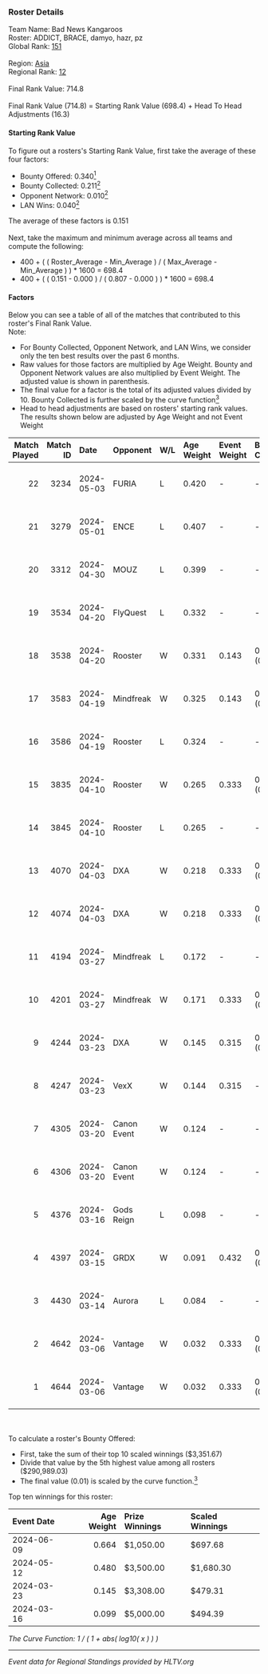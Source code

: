 ### Roster Details<br />
Team Name: Bad News Kangaroos<br />
Roster: ADDICT, BRACE, damyo, hazr, pz<br />
Global Rank: [151](../../standings_global_2024_08_28.md)<br />
<br />
Region: [Asia]( ../../standings_asia_2024_08_28.md)<br />
Regional Rank: [12]( ../../standings_asia_2024_08_28.md)<br />
<br />
Final Rank Value:  714.8<br />
<br />
Final Rank Value (714.8) = Starting Rank Value (698.4) + Head To Head Adjustments (16.3)<br />

#### Starting Rank Value<br />
To figure out a rosters's Starting Rank Value, first take the average of these four factors:<br />
- Bounty Offered: 0.340[<sup>1</sup>](#table2)
- Bounty Collected: 0.211[<sup>2</sup>](#table1)
- Opponent Network: 0.010[<sup>2</sup>](#table1)
- LAN Wins: 0.040[<sup>2</sup>](#table1)

The average of these factors is 0.151<br />
<br />
Next, take the maximum and minimum average across all teams and compute the following:<br />
- 400 + ( ( Roster_Average - Min_Average ) / ( Max_Average - Min_Average ) ) * 1600 = 698.4
- 400 + ( ( 0.151 - 0.000 ) / ( 0.807 - 0.000 ) ) * 1600 = 698.4


#### Factors<br />
Below you can see a table of all of the matches that contributed to this roster's Final Rank Value.<br />
Note:<br />

- For Bounty Collected, Opponent Network, and LAN Wins, we consider only the ten best results over the past 6 months.
- Raw values for those factors are multiplied by Age Weight. Bounty and Opponent Network values are also multiplied by Event Weight. The adjusted value is shown in parenthesis.
- The final value for a factor is the total of its adjusted values divided by 10. Bounty Collected is further scaled by the curve function[<sup>3</sup>](#curveFunction)
- Head to head adjustments are based on rosters' starting rank values. The results shown below are adjusted by Age Weight and not Event Weight
<span id="table1"></span><br />


| Match Played | Match ID | Date       | Opponent    | W/L | Age Weight | Event Weight | Bounty Collected | Opponent Network | LAN Wins  | H2H Adj. | Roster                              |
| -: | -: | :- | :- | :- | :- | :- | :- | :- | :- | -: | :- |
|           22 |     3234 | 2024-05-03 | FURIA       | L   | 0.420      | -            | -                | -                | -         |    -0.07 | ADDICT, BRACE, damyo, hazr, pz      |
|           21 |     3279 | 2024-05-01 | ENCE        | L   | 0.407      | -            | -                | -                | -         |    -0.49 | ADDICT, BRACE, damyo, hazr, pz      |
|           20 |     3312 | 2024-04-30 | MOUZ        | L   | 0.399      | -            | -                | -                | -         |    -0.03 | ADDICT, BRACE, damyo, hazr, pz      |
|           19 |     3534 | 2024-04-20 | FlyQuest    | L   | 0.332      | -            | -                | -                | -         |    -1.51 | ADDICT, BRACE, damyo, hazr, pz      |
|           18 |     3538 | 2024-04-20 | Rooster     | W   | 0.331      | 0.143        | 0.009 (0.000)    | 0.345 (0.016)    | 0 (0.000) |     5.89 | ADDICT, BRACE, damyo, hazr, pz      |
|           17 |     3583 | 2024-04-19 | Mindfreak   | W   | 0.325      | 0.143        | 0.003 (0.000)    | 0.227 (0.011)    | 0 (0.000) |     4.91 | ADDICT, BRACE, damyo, hazr, pz      |
|           16 |     3586 | 2024-04-19 | Rooster     | L   | 0.324      | -            | -                | -                | -         |    -4.43 | ADDICT, BRACE, damyo, hazr, pz      |
|           15 |     3835 | 2024-04-10 | Rooster     | W   | 0.265      | 0.333        | 0.009 (0.001)    | 0.345 (0.030)    | 0 (0.000) |     4.73 | ADDICT, BRACE, damyo, hazr, pz      |
|           14 |     3845 | 2024-04-10 | Rooster     | L   | 0.265      | -            | -                | -                | -         |    -3.67 | ADDICT, BRACE, damyo, hazr, pz      |
|           13 |     4070 | 2024-04-03 | DXA         | W   | 0.218      | 0.333        | 0.002 (0.000)    | 0.235 (0.017)    | 0 (0.000) |     3.02 | ADDICT, BRACE, damyo, hazr, pz      |
|           12 |     4074 | 2024-04-03 | DXA         | W   | 0.218      | 0.333        | 0.002 (0.000)    | 0.235 (0.017)    | 0 (0.000) |     3.08 | ADDICT, BRACE, damyo, hazr, pz      |
|           11 |     4194 | 2024-03-27 | Mindfreak   | L   | 0.172      | -            | -                | -                | -         |    -3.20 | ADDICT, BRACE, damyo, hazr, pz      |
|           10 |     4201 | 2024-03-27 | Mindfreak   | W   | 0.171      | 0.333        | 0.003 (0.000)    | 0.024 (0.001)    | 0 (0.000) |     2.23 | ADDICT, BRACE, damyo, hazr, pz      |
|            9 |     4244 | 2024-03-23 | DXA         | W   | 0.145      | 0.315        | 0.002 (0.000)    | 0.235 (0.011)    | 1 (0.145) |     2.09 | ADDICT, BRACE, damyo, hazr, pz      |
|            8 |     4247 | 2024-03-23 | VexX        | W   | 0.144      | 0.315        | -                | 0.001 (0.000)    | 1 (0.144) |     1.61 | ADDICT, BRACE, damyo, hazr, pz      |
|            7 |     4305 | 2024-03-20 | Canon Event | W   | 0.124      | -            | -                | -                | 0 (0.000) |     1.00 | ADDICT, BRACE, damyo, hazr, pz      |
|            6 |     4306 | 2024-03-20 | Canon Event | W   | 0.124      | -            | -                | -                | -         |     1.01 | ADDICT, BRACE, damyo, hazr, pz      |
|            5 |     4376 | 2024-03-16 | Gods Reign  | L   | 0.098      | -            | -                | -                | -         |    -1.44 | ADDICT, BRACE, hazr, pz, yourwombat |
|            4 |     4397 | 2024-03-15 | GRDX        | W   | 0.091      | 0.432        | 0.001 (0.000)    | -                | 1 (0.091) |     0.77 | ADDICT, BRACE, hazr, pz, yourwombat |
|            3 |     4430 | 2024-03-14 | Aurora      | L   | 0.084      | -            | -                | -                | -         |    -0.03 | ADDICT, BRACE, hazr, pz, yourwombat |
|            2 |     4642 | 2024-03-06 | Vantage     | W   | 0.032      | 0.333        | 0.002 (0.000)    | 0.026 (0.000)    | -         |     0.41 | ADDICT, BRACE, damyo, hazr, pz      |
|            1 |     4644 | 2024-03-06 | Vantage     | W   | 0.032      | 0.333        | 0.002 (0.000)    | 0.026 (0.000)    | -         |     0.41 | ADDICT, BRACE, damyo, hazr, pz      |

<br />
<span id="table2"></span><br />
To calculate a roster's Bounty Offered:<br />

- First, take the sum of their top 10 scaled winnings ($3,351.67)
- Divide that value by the 5th highest value among all rosters ($290,989.03)
- The final value (0.01) is scaled by the curve function.[<sup>3</sup>](#curveFunction)

Top ten winnings for this roster:<br />

| Event Date | Age Weight | Prize Winnings | Scaled Winnings |
| :- | -: | :- | :- |
| 2024-06-09 |      0.664 | $1,050.00      | $697.68         |
| 2024-05-12 |      0.480 | $3,500.00      | $1,680.30       |
| 2024-03-23 |      0.145 | $3,308.00      | $479.31         |
| 2024-03-16 |      0.099 | $5,000.00      | $494.39         |


<span id="curveFunction"></span>_The Curve Function: 1 / ( 1 + abs( log10( x ) ) )_<br />

---
_Event data for Regional Standings provided by HLTV.org_<br />
